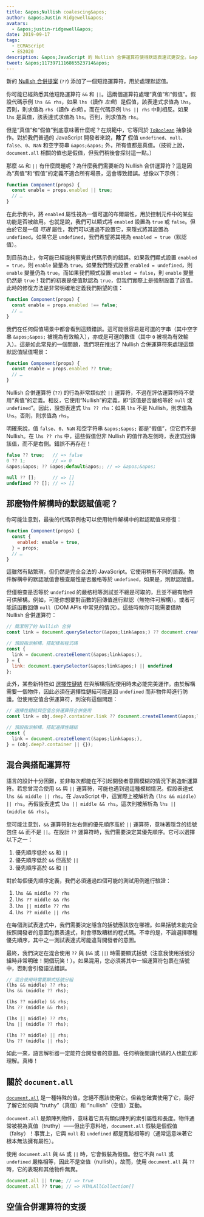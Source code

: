 ```yaml
---
title: &apos;Nullish coalescing&apos;
author: &apos;Justin Ridgewell&apos;
avatars:
  - &apos;justin-ridgewell&apos;
date: 2019-09-17
tags:
  - ECMAScript
  - ES2020
description: &apos;JavaScript 的 Nullish 合併運算符使得默認表達式更安全。&apos;
tweet: &apos;1173971116865523714&apos;
---
```

新的 [Nullish 合併提案](https://github.com/tc39/proposal-nullish-coalescing/) (`??`) 添加了一個短路運算符，用於處理默認值。

你可能已經熟悉其他短路運算符 `&&` 和 `||`。這兩個運算符處理“真值”和“假值”。假設代碼示例 `lhs && rhs`，如果 `lhs`（讀作 _左側_）是假值，該表達式求值為 `lhs`。否則，則求值為 `rhs`（讀作 _右側_）。而在代碼示例 `lhs || rhs` 中則相反。如果 `lhs` 是真值，該表達式求值為 `lhs`。否則，則求值為 `rhs`。

<!--truncate-->
但是“真值”和“假值”到底意味著什麼呢？在規範中，它等同於 [`ToBoolean`](https://tc39.es/ecma262/#sec-toboolean) 抽象操作。對於我們普通的 JavaScript 開發者來說，**除了** 假值 `undefined`、`null`、`false`、`0`、`NaN` 和空字符串 `&apos;&apos;` 外，所有值都是真值。（技術上說，`document.all` 相關的值也是假值，但我們稍後會探討這一點。）

那麼 `&&` 和 `||` 有什麼問題呢？為什麼我們需要新的 Nullish 合併運算符？這是因為“真值”和“假值”的定義不適合所有場景，這會導致錯誤。想像以下示例：

```js
function Component(props) {
  const enable = props.enabled || true;
  // …
}
```

在此示例中，將 `enabled` 屬性視為一個可選的布爾屬性，用於控制元件中的某些功能是否被啟用。也就是說，我們可以顯式將 `enabled` 設置為 `true` 或 `false`。但由於它是一個 _可選_ 屬性，我們可以通過不設置它，來隱式將其設置為 `undefined`。如果它是 `undefined`，我們希望將其視為 `enabled = true`（默認值）。

到目前為止，你可能已經能夠察覺此代碼示例的錯誤。如果我們顯式設置 `enabled = true`，則 `enable` 變量為 `true`。如果我們隱式設置 `enabled = undefined`，則 `enable` 變量仍為 `true`。而如果我們顯式設置 `enabled = false`，則 `enable` 變量仍然是 `true`！我們的初衷是使值默認為 `true`，但我們實際上是強制設置了該值。此時的修復方法是非常明確地定義我們期望的值：

```js
function Component(props) {
  const enable = props.enabled !== false;
  // …
}
```

我們在任何假值場景中都會看到這類錯誤。這可能很容易是可選的字串（其中空字串 `&apos;&apos;` 被視為有效輸入），亦或是可選的數值（其中 `0` 被視為有效輸入）。這是如此常見的一個問題，我們現在推出了 Nullish 合併運算符來處理這類默認值賦值場景：

```js
function Component(props) {
  const enable = props.enabled ?? true;
  // …
}
```

Nullish 合併運算符 (`??`) 的行為非常類似於 `||` 運算符，不過在評估運算符時不使用“真值”的定義。相反，它使用“Nullish”的定義，即“該值是否嚴格等於 `null` 或 `undefined`”。因此，設想表達式 `lhs ?? rhs`：如果 `lhs` 不是 Nullish，則求值為 `lhs`。否則，則求值為 `rhs`。

明確來說，值 `false`、`0`、`NaN` 和空字符串 `&apos;&apos;` 都是“假值”，但它們不是 Nullish。在 `lhs ?? rhs` 中，這些假值但非 Nullish 的值作為左側時，表達式回傳該值，而不是右側。錯誤不再存在！

```js
false ?? true;   // => false
0 ?? 1;          // => 0
&apos;&apos; ?? &apos;default&apos;; // => &apos;&apos;

null ?? [];      // => []
undefined ?? []; // => []
```

## 那麼物件解構時的默認賦值呢？

你可能注意到，最後的代碼示例也可以使用物件解構中的默認賦值來修復：

```js
function Component(props) {
  const {
    enabled: enable = true,
  } = props;
  // …
}
```

這雖然有點繁瑣，但仍然是完全合法的 JavaScript。它使用稍有不同的語義。物件解構中的默認賦值會檢查屬性是否嚴格等於 `undefined`，如果是，則默認賦值。

但僅檢查是否等於 `undefined` 的嚴格相等測試並不總是可取的，且並不總有物件可供解構。例如，可能你想要對函數的回傳值進行默認（無物件可解構）。或者可能該函數回傳 `null`（DOM APIs 中常見的情況）。這些時候你可能需要借助 Nullish 合併運算符：

```js
// 簡潔明了的 Nullish 合併
const link = document.querySelector(&apos;link&apos;) ?? document.createElement(&apos;link&apos;);

// 預設指派解構，搭配樣板程式碼
const {
  link = document.createElement(&apos;link&apos;),
} = {
  link: document.querySelector(&apos;link&apos;) || undefined
};
```

此外，某些新特性如 [選擇性鏈結](/features/optional-chaining) 在與解構搭配使用時未必能完美運作。由於解構需要一個物件，因此必須在選擇性鏈結可能返回 `undefined` 而非物件時進行防護。但使用空值合併運算符，則沒有這個問題：

```js
// 選擇性鏈結與空值合併運算符合併使用
const link = obj.deep?.container.link ?? document.createElement(&apos;link&apos;);

// 預設指派解構，搭配選擇性鏈結
const {
  link = document.createElement(&apos;link&apos;),
} = (obj.deep?.container || {});
```

## 混合與搭配運算符

語言的設計十分困難，並非每次都能在不引起開發者意圖模糊的情況下創造新運算符。若您曾混合使用 `&&` 與 `||` 運算符，可能也遇到過這種模糊情況。假設表達式 `lhs && middle || rhs`。在 JavaScript 中，這實際上被解析為 `(lhs && middle) || rhs`。再假設表達式 `lhs || middle && rhs`。這次則被解析為 `lhs || (middle && rhs)`。

您可能注意到，`&&` 運算符對左右側的優先順序高於 `||` 運算符，意味著隱含的括號包住 `&&` 而不是 `||`。在設計 `??` 運算符時，我們需要決定其優先順序。它可以選擇以下之一：

1. 優先順序低於 `&&` 和 `||`
1. 優先順序低於 `&&` 但高於 `||`
1. 優先順序高於 `&&` 和 `||`

對於每個優先順序定義，我們必須通過四個可能的測試用例進行驗證：

1. `lhs && middle ?? rhs`
1. `lhs ?? middle && rhs`
1. `lhs || middle ?? rhs`
1. `lhs ?? middle || rhs`

在每個測試表達式中，我們需要決定隱含的括號應該放在哪裡。如果括號未能完全按照開發者的意圖包裹表達式，則會導致糟糕的程式碼。不幸的是，不論選擇哪種優先順序，其中之一測試表達式可能違背開發者的意圖。

最終，我們決定在混合使用 `??` 與 (`&&` 或 `||`) 時需要顯式括號（注意我使用括號分組時非常明確！開個玩笑！）。如果混用，您必須將其中一組運算符包裹在括號中，否則會引發語法錯誤。

```js
// 混合使用時需要顯式括號分組
(lhs && middle) ?? rhs;
lhs && (middle ?? rhs);

(lhs ?? middle) && rhs;
lhs ?? (middle && rhs);

(lhs || middle) ?? rhs;
lhs || (middle ?? rhs);

(lhs ?? middle) || rhs;
lhs ?? (middle || rhs);
```

如此一來，語言解析器一定能符合開發者的意圖。任何稍後閱讀代碼的人也能立即理解。真棒！

## 關於 `document.all`

[`document.all`](https://developer.mozilla.org/en-US/docs/Web/API/Document/all) 是一種特殊的值，您絕不應該使用它。但若您確實使用了它，最好了解它如何與 “truthy”（真值）和 “nullish”（空值）互動。

`document.all` 是類陣列物件，意味着它具有類似陣列的索引屬性和長度。物件通常被視為真值（truthy）——但出乎意料地，`document.all` 假裝是個假值（falsy）！事實上，它與 `null` 和 `undefined` 都是寬鬆相等的（通常這意味著它根本無法擁有屬性）。

使用 `document.all` 與 `&&` 或 `||` 時，它會假裝為假值。但它不與 `null` 或 `undefined` 嚴格相等，因此不是空值（nullish）。故而，使用 `document.all` 與 `??` 時，它的表現和其他物件無異。

```js
document.all || true; // => true
document.all ?? true; // => HTMLAllCollection[]
```

## 空值合併運算符的支援

<feature-support chrome="80 https://bugs.chromium.org/p/v8/issues/detail?id=9547"
                 firefox="72 https://bugzilla.mozilla.org/show_bug.cgi?id=1566141"
                 safari="13.1 https://webkit.org/blog/10247/new-webkit-features-in-safari-13-1/"
                 nodejs="14 https://medium.com/@nodejs/node-js-version-14-available-now-8170d384567e"
                 babel="yes https://babeljs.io/docs/en/babel-plugin-proposal-nullish-coalescing-operator"></feature-support>
